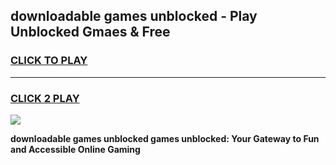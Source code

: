 
## downloadable games unblocked - Play Unblocked Gmaes & Free
<h3>
<a href="https://news.freeplayer.one?title=downloadable_games_unblocked&ref=16F">CLICK TO PLAY</a></h3>
<hr>

<h3>
<a href="https://news.freeplayer.one?title=downloadable_games_unblocked&ref=16F">CLICK 2 PLAY</a>
  
</h3>

<a href="https://news.freeplayer.one?title=downloadable_games_unblocked&ref=16F/"><img src="https://clearcache.store/games.png"></a>


**downloadable games unblocked games unblocked: Your Gateway to Fun and Accessible Online Gaming**
